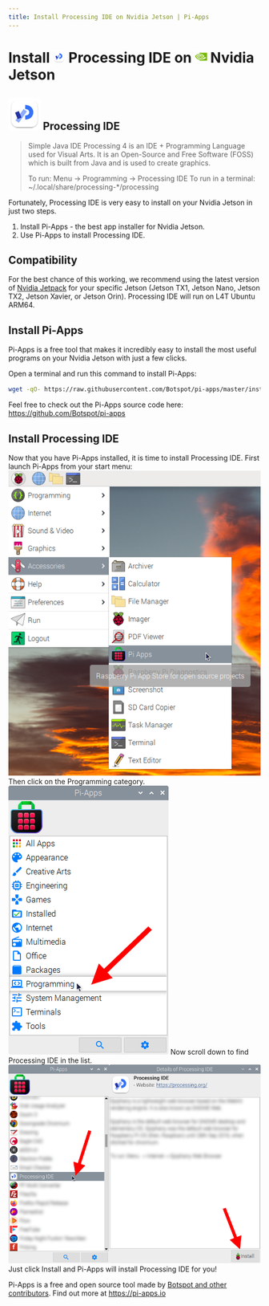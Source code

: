 ```yaml
---
title: Install Processing IDE on Nvidia Jetson | Pi-Apps
---
```

<div class="simple-install-content content">

# Install <img src="/img/app-icons/Processing IDE/icon-64.png" height=24> Processing IDE on <img src=/img/other-icons/nvidia-icon.svg height=24> Nvidia Jetson

## <img src="/img/app-icons/Processing IDE/icon-64.png"> Processing IDE
> Simple Java IDE
> Processing 4 is an IDE + Programming Language used for Visual Arts.
> It is an Open-Source and Free Software (FOSS) which is built from Java and is used to create graphics.
> 
> To run: Menu -> Programming -> Processing IDE
> To run in a terminal: ~/.local/share/processing-*/processing

Fortunately, Processing IDE is very easy to install on your Nvidia Jetson in just two steps.
1. Install Pi-Apps - the best app installer for Nvidia Jetson.
2. Use Pi-Apps to install Processing IDE.
</div>
<div class="simple-install-content content">

## Compatibility
For the best chance of this working, we recommend using the latest version of [Nvidia Jetpack](https://developer.nvidia.com/embedded/jetpack-archive) for your specific Jetson (Jetson TX1, Jetson Nano, Jetson TX2, Jetson Xavier, or Jetson Orin).
Processing IDE will run on L4T Ubuntu ARM64.
</div>
<div class="simple-install-content content">

## Install Pi-Apps

Pi-Apps is a free tool that makes it incredibly easy to install the most useful programs on your Nvidia Jetson with just a few clicks.

Open a terminal and run this command to install Pi-Apps:
```bash
wget -qO- https://raw.githubusercontent.com/Botspot/pi-apps/master/install | bash
```
Feel free to check out the Pi-Apps source code here: https://github.com/Botspot/pi-apps
</div>
<div class="simple-install-content content">

## Install Processing IDE

Now that you have Pi-Apps installed, it is time to install Processing IDE.
First launch Pi-Apps from your start menu:
<img src="/img/start-menu.png">
Then click on the Programming category.
<img src="/img/category-selections/Programming.png">
Now scroll down to find Processing IDE in the list.
<img src="/img/app-icons/Processing IDE/app-selection.png">
Just click Install and Pi-Apps will install Processing IDE for you!
</div>
<div class="simple-install-content content">

Pi-Apps is a free and open source tool made by [Botspot and other contributors](/about/#contributors). Find out more at https://pi-apps.io
</div>
